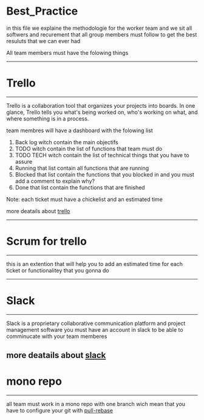 # Best_Practice

in this file we explaine the methodologie for the worker team and we sit all softwers and recurement that all group members must follow to get the best resuluts that we can ever had

All team members must have the folowing things

---
# Trello
---
Trello is a collaboration tool that organizes your projects into boards. In one glance, Trello tells you what's being worked on, who's working on what, and where something is in a process.

team membres will have a dashboard with the folowing list

1. Back log witch contain the main objectifs
2. TODO witch contain the list of functions that team must do
3. TODO TECH witch contain the list of technical things that you have to assure
4. Running that list contain all functions that are running 
5. Blocked that list contain the functions that you blocked in and you must add a comment to explain why?
6. Done that list contain the functions that are finished

Note: each ticket must have a chickelist and an estimated time

more deatails about [trello](http://help.trello.com/article/708-what-is-trello)

---
# Scrum for trello
---
this is an extention that will help you to add an estimated time for each ticket or functionalitey that you gonna do 

---
# Slack
---
Slack is a proprietary collaborative communication platform and project management software
you must have an account in slack to be able to comminucate with your team memberes

more deatails about [slack](https://smallbiztrends.com/2015/12/slack-use-team.html)
---
# mono repo
---
all team must work in a mono repo with one branch wich mean that you have to configure your git with [pull-rebase](https://coderwall.com/p/tnoiug/rebase-by-default-when-doing-git-pull) 